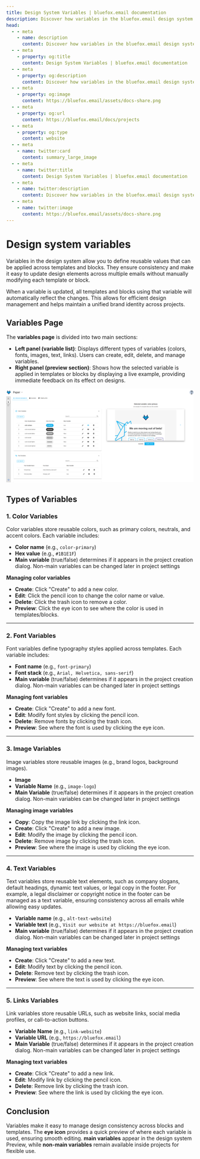 ```yaml
---
title: Design System Variables | bluefox.email documentation
description: Discover how variables in the bluefox.email design system enable dynamic customization of email components. Define reusable settings for colors, text, images, and more to maintain consistency while allowing flexibility at the project level.
head:
  - - meta
    - name: description
      content: Discover how variables in the bluefox.email design system enable dynamic customization of email components. Define reusable settings for colors, text, images, and more to maintain consistency while allowing flexibility at the project level.
  - - meta
    - property: og:title
      content: Design System Variables | bluefox.email documentation
  - - meta
    - property: og:description
      content: Discover how variables in the bluefox.email design system enable dynamic customization of email components. Define reusable settings for colors, text, images, and more to maintain consistency while allowing flexibility at the project level.
  - - meta
    - property: og:image
      content: https://bluefox.email/assets/docs-share.png
  - - meta
    - property: og:url
      content: https://bluefox.email/docs/projects
  - - meta
    - property: og:type
      content: website
  - - meta
    - name: twitter:card
      content: summary_large_image
  - - meta
    - name: twitter:title
      content: Design System Variables | bluefox.email documentation
  - - meta
    - name: twitter:description
      content: Discover how variables in the bluefox.email design system enable dynamic customization of email components. Define reusable settings for colors, text, images, and more to maintain consistency while allowing flexibility at the project level.
  - - meta
    - name: twitter:image
      content: https://bluefox.email/assets/docs-share.png
---
```


# Design system variables

Variables in the design system allow you to define reusable values that can be applied across templates and blocks. They ensure consistency and make it easy to update design elements across multiple emails without manually modifying each template or block.

When a variable is updated, all templates and blocks using that variable will automatically reflect the changes. This allows for efficient design management and helps maintain a unified brand identity across projects.

## Variables Page
The **variables page** is divided into two main sections:

- **Left panel (variable list)**: Displays different types of variables (colors, fonts, images, text, links). Users can create, edit, delete, and manage variables.
- **Right panel (preview section)**: Shows how the selected variable is applied in templates or blocks by displaying a live example, providing immediate feedback on its effect on designs.

![A screenshot of the design system variables section.](./design-system-variables.webp)


## Types of Variables

### 1. Color Variables
Color variables store reusable colors, such as primary colors, neutrals, and accent colors. Each variable includes:

- **Color name** (e.g., `color-primary`)
- **Hex value** (e.g., `#1B1E1F`)
- **Main variable** (true/false) determines if it appears in the project creation dialog. Non-main variables can be changed later in project settings

**Managing color variables**
- **Create**: Click "Create" to add a new color.
- **Edit**: Click the pencil icon to change the color name or value.
- **Delete**: Click the trash icon to remove a color.
- **Preview**: Click the eye icon to see where the color is used in templates/blocks.

---

### 2. Font Variables
Font variables define typography styles applied across templates. Each variable includes:

- **Font name** (e.g., `font-primary`)
- **Font stack** (e.g., `Arial, Helvetica, sans-serif`)
- **Main variable** (true/false) determines if it appears in the project creation dialog. Non-main variables can be changed later in project settings

**Managing font variables**
- **Create**: Click "Create" to add a new font.
- **Edit**: Modify font styles by clicking the pencil icon.
- **Delete**: Remove fonts by clicking the trash icon.
- **Preview**: See where the font is used by clicking the eye icon.

---

### 3. Image Variables
Image variables store reusable images (e.g., brand logos, background images).

- **Image**
- **Variable Name** (e.g., `image-logo`)
- **Main Variable** (true/false) determines if it appears in the project creation dialog. Non-main variables can be changed later in project settings

**Managing image variables**
- **Copy**: Copy the image link by clicking the link icon.
- **Create**: Click "Create" to add a new image.
- **Edit**: Modify the image by clicking the pencil icon.
- **Delete**: Remove image by clicking the trash icon.
- **Preview**: See where the image is used by clicking the eye icon.

---

### 4. Text Variables
Text variables store reusable text elements, such as company slogans, default headings, dynamic text values, or legal copy in the footer. For example, a legal disclaimer or copyright notice in the footer can be managed as a text variable, ensuring consistency across all emails while allowing easy updates.

- **Variable name** (e.g., `alt-text-website`)
- **Variable text** (e.g., `Visit our website at https://bluefox.email`)
- **Main variable** (true/false) determines if it appears in the project creation dialog. Non-main variables can be changed later in project settings

**Managing text variables**
- **Create**: Click "Create" to add a new text.
- **Edit**: Modify text by clicking the pencil icon.
- **Delete**: Remove text by clicking the trash icon.
- **Preview**: See where the text is used by clicking the eye icon.

---

### 5. Links Variables
Link variables store reusable URLs, such as website links, social media profiles, or call-to-action buttons.

- **Variable Name** (e.g., `link-website`)
- **Variable URL** (e.g., `https://bluefox.email`)
- **Main Variable** (true/false) determines if it appears in the project creation dialog. Non-main variables can be changed later in project settings

**Managing text variables**
- **Create**: Click "Create" to add a new link.
- **Edit**: Modify link by clicking the pencil icon.
- **Delete**: Remove link by clicking the trash icon.
- **Preview**: See where the link is used by clicking the eye icon.

## Conclusion

Variables make it easy to manage design consistency across blocks and templates. The **eye icon** provides a quick preview of where each variable is used, ensuring smooth editing. **main variables** appear in the design system Preview, while **non-main variables** remain available inside projects for flexible use.
